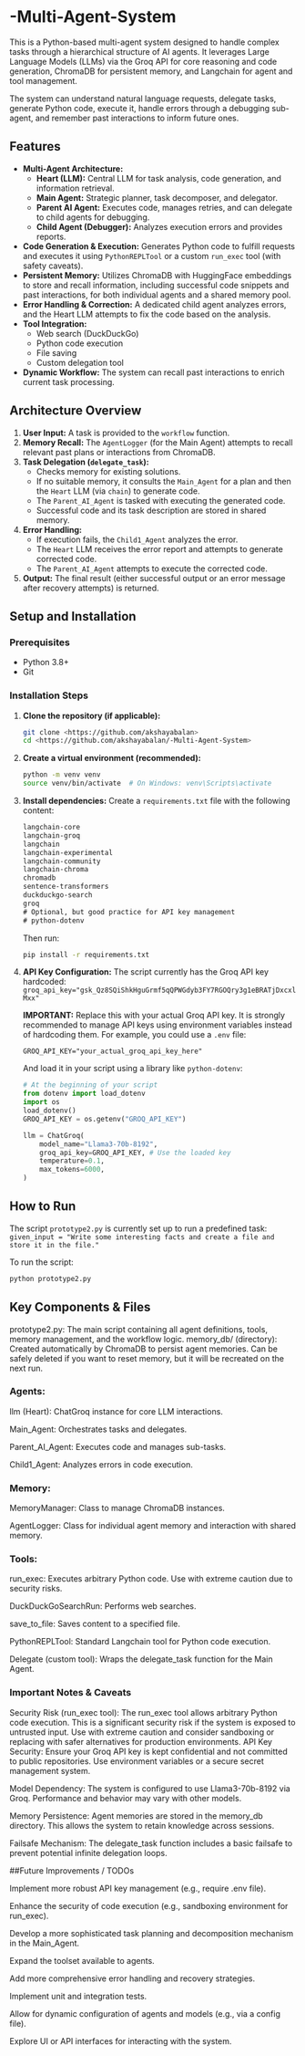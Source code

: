 # -Multi-Agent-System
This is a Python-based multi-agent system designed to handle complex tasks through a hierarchical structure of AI agents. It leverages Large Language Models (LLMs) via the Groq API for core reasoning and code generation, ChromaDB for persistent memory, and Langchain for agent and tool management.

The system can understand natural language requests, delegate tasks, generate Python code, execute it, handle errors through a debugging sub-agent, and remember past interactions to inform future ones.

## Features

*   **Multi-Agent Architecture:**
    *   **Heart (LLM):** Central LLM for task analysis, code generation, and information retrieval.
    *   **Main Agent:** Strategic planner, task decomposer, and delegator.
    *   **Parent AI Agent:** Executes code, manages retries, and can delegate to child agents for debugging.
    *   **Child Agent (Debugger):** Analyzes execution errors and provides reports.
*   **Code Generation & Execution:** Generates Python code to fulfill requests and executes it using `PythonREPLTool` or a custom `run_exec` tool (with safety caveats).
*   **Persistent Memory:** Utilizes ChromaDB with HuggingFace embeddings to store and recall information, including successful code snippets and past interactions, for both individual agents and a shared memory pool.
*   **Error Handling & Correction:** A dedicated child agent analyzes errors, and the Heart LLM attempts to fix the code based on the analysis.
*   **Tool Integration:**
    *   Web search (DuckDuckGo)
    *   Python code execution
    *   File saving
    *   Custom delegation tool
*   **Dynamic Workflow:** The system can recall past interactions to enrich current task processing.

## Architecture Overview

1.  **User Input:** A task is provided to the `workflow` function.
2.  **Memory Recall:** The `AgentLogger` (for the Main Agent) attempts to recall relevant past plans or interactions from ChromaDB.
3.  **Task Delegation (`delegate_task`):**
    *   Checks memory for existing solutions.
    *   If no suitable memory, it consults the `Main_Agent` for a plan and then the `Heart` LLM (via `chain`) to generate code.
    *   The `Parent_AI_Agent` is tasked with executing the generated code.
    *   Successful code and its task description are stored in shared memory.
4.  **Error Handling:**
    *   If execution fails, the `Child1_Agent` analyzes the error.
    *   The `Heart` LLM receives the error report and attempts to generate corrected code.
    *   The `Parent_AI_Agent` attempts to execute the corrected code.
5.  **Output:** The final result (either successful output or an error message after recovery attempts) is returned.

## Setup and Installation

### Prerequisites

*   Python 3.8+
*   Git

### Installation Steps

1.  **Clone the repository (if applicable):**
    ```bash
    git clone <https://github.com/akshayabalan>
    cd <https://github.com/akshayabalan/-Multi-Agent-System>
    ```

2.  **Create a virtual environment (recommended):**
    ```bash
    python -m venv venv
    source venv/bin/activate  # On Windows: venv\Scripts\activate
    ```

3.  **Install dependencies:**
    Create a `requirements.txt` file with the following content:
    ```txt
    langchain-core
    langchain-groq
    langchain
    langchain-experimental
    langchain-community
    langchain-chroma
    chromadb
    sentence-transformers
    duckduckgo-search
    groq
    # Optional, but good practice for API key management
    # python-dotenv
    ```
    Then run:
    ```bash
    pip install -r requirements.txt
    ```

4.  **API Key Configuration:**
    The script currently has the Groq API key hardcoded:
    `groq_api_key="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"`

    **IMPORTANT:** Replace this with your actual Groq API key. It is strongly recommended to manage API keys using environment variables instead of hardcoding them.
    For example, you could use a `.env` file:
    ```
    GROQ_API_KEY="your_actual_groq_api_key_here"
    ```
    And load it in your script using a library like `python-dotenv`:
    ```python
    # At the beginning of your script
    from dotenv import load_dotenv
    import os
    load_dotenv()
    GROQ_API_KEY = os.getenv("GROQ_API_KEY")

    llm = ChatGroq(
        model_name="Llama3-70b-8192",
        groq_api_key=GROQ_API_KEY, # Use the loaded key
        temperature=0.1,
        max_tokens=6000,
    )
    ```

## How to Run

The script `prototype2.py` is currently set up to run a predefined task:
`given_input = "Write some interesting facts and create a file and store it in the file."`

To run the script:
```bash
python prototype2.py
```

## Key Components & Files
prototype2.py: The main script containing all agent definitions, tools, memory management, and the workflow logic.
memory_db/ (directory): Created automatically by ChromaDB to persist agent memories. Can be safely deleted if you want to reset memory, but it will be recreated on the next run.

### Agents:
llm (Heart): ChatGroq instance for core LLM interactions.

Main_Agent: Orchestrates tasks and delegates.

Parent_AI_Agent: Executes code and manages sub-tasks.

Child1_Agent: Analyzes errors in code execution.

### Memory:

MemoryManager: Class to manage ChromaDB instances.

AgentLogger: Class for individual agent memory and interaction with shared memory.

### Tools:

run_exec: Executes arbitrary Python code. Use with extreme caution due to security risks.

DuckDuckGoSearchRun: Performs web searches.

save_to_file: Saves content to a specified file.

PythonREPLTool: Standard Langchain tool for Python code execution.

Delegate (custom tool): Wraps the delegate_task function for the Main Agent.

### Important Notes & Caveats

Security Risk (run_exec tool): The run_exec tool allows arbitrary Python code execution. This is a significant security risk if the system is exposed to untrusted
input. Use with extreme caution and consider sandboxing or replacing with safer alternatives for production environments.
API Key Security: Ensure your Groq API key is kept confidential and not committed to public repositories. Use environment variables or a secure secret management system.

Model Dependency: The system is configured to use Llama3-70b-8192 via Groq. Performance and behavior may vary with other models.

Memory Persistence: Agent memories are stored in the memory_db directory. This allows the system to retain knowledge across sessions.

Failsafe Mechanism: The delegate_task function includes a basic failsafe to prevent potential infinite delegation loops.

##Future Improvements / TODOs

Implement more robust API key management (e.g., require .env file).

Enhance the security of code execution (e.g., sandboxing environment for run_exec).

Develop a more sophisticated task planning and decomposition mechanism in the Main_Agent.

Expand the toolset available to agents.

Add more comprehensive error handling and recovery strategies.

Implement unit and integration tests.

Allow for dynamic configuration of agents and models (e.g., via a config file).

Explore UI or API interfaces for interacting with the system.
